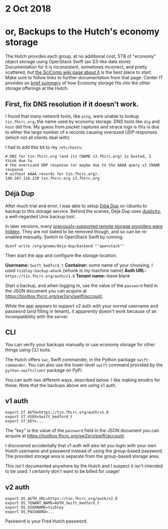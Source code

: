 # 2 Oct 2018
# or, Backups to the Hutch's economy storage

The Hutch provides each group, at no additional cost, 5TB of "economy" object
storage using OpenStack Swift (an S3-like data store).  Documentation for it is
inconsistent, sometimes incorrect, and pretty scattered, but [the SciComp wiki
page about it][economy] is the best place to start.  Make sure to follow links
to further documentation from that page.  Center IT provides an [brief
summary][summary] of how Economy storage fits into the other storage offerings
at the Hutch.

[economy]: https://teams.fhcrc.org/sites/citwiki/SciComp/Pages/How%20to%20use%20Economy%20File%20Storage.aspx
[summary]: https://centernet.fredhutch.org/cn/u/center-it/services/storedataprotect.html


## First, fix DNS resolution if it doesn't work.

I found that many network tools, like `ping`, were unable to lookup
`tin.fhcrc.org`, the name used by economy storage.  DNS tools like `dig` and
`host` did fine.  My guess from packet captures and strace logs is this is due
to either the large number of `A` records causing oversized UDP responses
(which not all clients deal with).

I had to add this bit to my `/etc/hosts`:

    # DNS for tin.fhcrc.org (and its CNAME s3.fhcrc.org) is busted, I think due to
    # the oversized UDP response (or maybe due to the AAAA query s3 CNAME response
    # without AAAA records for tin.fhcrc.org).
    140.107.116.220 tin.fhcrc.org s3.fhcrc.org


## Déjà Dup

After much trial and error, I was able to setup [Déjà Dup][] on Ubuntu to
backup to this storage service.  Behind the scenes, Déjà Dup uses
[duplicity][], a well-regarded Unix backup tool.

[Déjà Dup]: https://wiki.gnome.org/Apps/DejaDup
[duplicity]: http://duplicity.nongnu.org

In later versions, many [previously-supported remote storage providers were
hidden][clouds].  They are not slated to be removed though, and so can be
re-enabled manually.  Switch to OpenStack Swift by running:

    dconf write /org/gnome/deja-dup/backend "'openstack'"

[clouds]: https://wiki.gnome.org/Apps/DejaDup/Clouds

Then start the app and configure the storage location.

**Username:** `Swift_bedford_t`
**Container:** some name of your choosing, I used `tsibley-backup-whunk` (whunk is my machine name)
**Auth URL:** `https://tin.fhcrc.org/auth/v1.0`
**Tenant name:** leave blank

Start a backup, and when logging in, use the value of the `password` field in
the JSON document you can acquire at <https://toolbox.fhcrc.org/sw2srv/swift/account>.

While the app appears to support v2 auth with your normal username and password
(and filling in tenant), it apparently doesn't work because of an
incompatibility with the server.


## CLI

You can verify your backups manually or use economy storage for other things
using CLI tools.

The Hutch offers `swc`, Swift commander, in the Python package
`swift-commander`.  You can also use the lower-level `swift` command provided
by the `python-swiftclient` package on PyPi.

You can auth two different ways, described below.  I like making envdirs for
these.  Note that the backups above are using v1 auth.

## v1 auth

    export ST_AUTH=https://tin.fhcrc.org/auth/v1.0
    export ST_USER=Swift_bedford_t
    export ST_KEY=...

The "key" is the value of the `password` field in the JSON document you can
acquire at <https://toolbox.fhcrc.org/sw2srv/swift/account>.

I discovered accidentally that v1 auth will also let you login with your own
Hutch username and password instead of using the group-based password.  The
provided storage area is separate from the group-based storage area.

This isn't documented anywhere by the Hutch and I suspect it isn't intended to
be used.  I certainly don't want to be billed for usage!

## v2 auth

    export OS_AUTH_URL=https://tin.fhcrc.org/auth/v2.0
    export OS_TENANT_NAME=AUTH_Swift_bedford_t
    export OS_USERNAME=tsibley
    export OS_PASSWORD=...

Password is your Fred Hutch password.
